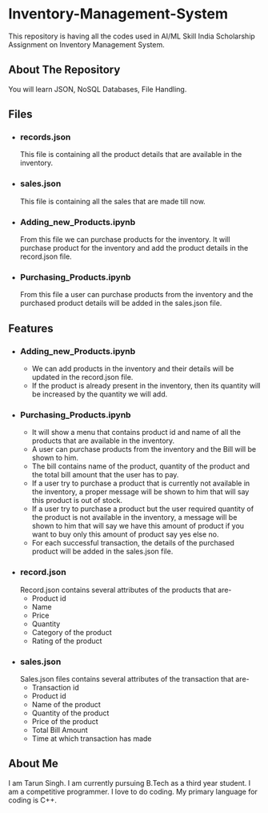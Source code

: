 # Inventory-Management-System
This repository is having all the codes used in AI/ML Skill India Scholarship Assignment on Inventory Management System.

## About The Repository
You will learn JSON, NoSQL Databases, File Handling.

## Files
* ### records.json
  This file is containing all the product details that are available in the inventory.
* ### sales.json
  This file is containing all the sales that are made till now.
* ### Adding_new_Products.ipynb
  From this file we can purchase products for the inventory. It will purchase product for the inventory and add the product details in the record.json file.
* ### Purchasing_Products.ipynb
  From this file a user can purchase products from the inventory and the purchased product details will be added in the sales.json file.

## Features
* ### Adding_new_Products.ipynb
  * We can add products in the inventory and their details will be updated in the record.json file. 
  * If the product is already present in the inventory, then its quantity will be increased by the quantity we will add.
* ### Purchasing_Products.ipynb
  * It will show a menu that contains product id and name of all the products that are available in the inventory.
  * A user can purchase products from the inventory and the Bill will be shown to him.
  * The bill contains name of the product, quantity of the product and the total bill amount that the user has to pay.
  * If a user try to purchase a product that is currently not available in the inventory, a proper message will be shown to him that will say this product is out of stock.
  * If a user try to purchase a product but the user required quantity of the product is not available in the inventory, a message will be shown to him that will say we have this amount of product if you want to buy only this amount of product say yes else no.
  * For each successful transaction, the details of the purchased product will be added in the sales.json file.
* ### record.json
  Record.json contains several attributes of the products that are-
  * Product id
  * Name
  * Price
  * Quantity
  * Category of the product
  * Rating of the product
* ### sales.json
  Sales.json files contains several attributes of the transaction that are-
  * Transaction id
  * Product id
  * Name of the product
  * Quantity of the product
  * Price of the product
  * Total Bill Amount
  * Time at which transaction has made

## About Me
I am Tarun Singh. I am currently pursuing B.Tech as a third year student. I am a competitive programmer. I love to do coding. My primary language for coding is C++. 



